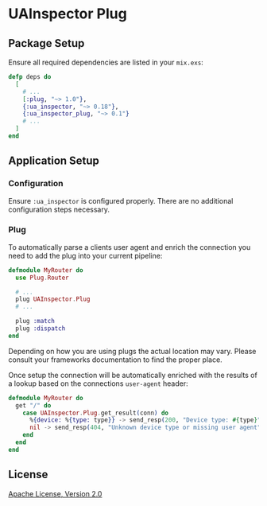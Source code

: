 # UAInspector Plug

## Package Setup

Ensure all required dependencies are listed in your `mix.exs`:

```elixir
defp deps do
  [
    # ...
    [:plug, "~> 1.0"},
    {:ua_inspector, "~> 0.18"},
    {:ua_inspector_plug, "~> 0.1"}
    # ...
  ]
end
```

## Application Setup

### Configuration

Ensure `:ua_inspector` is configured properly. There are no additional
configuration steps necessary.

### Plug

To automatically parse a clients user agent and enrich the connection you need
to add the plug into your current pipeline:

```elixir
defmodule MyRouter do
  use Plug.Router

  # ...
  plug UAInspector.Plug
  # ...

  plug :match
  plug :dispatch
end
```

Depending on how you are using plugs the actual location may vary. Please
consult your frameworks documentation to find the proper place.

Once setup the connection will be automatically enriched with the results of
a lookup based on the connections `user-agent` header:

```elixir
defmodule MyRouter do
  get "/" do
    case UAInspector.Plug.get_result(conn) do
      %{device: %{type: type}} -> send_resp(200, "Device type: #{type}")
      nil -> send_resp(404, "Unknown device type or missing user agent")
    end
  end
end
```

## License

[Apache License, Version 2.0](http://www.apache.org/licenses/LICENSE-2.0)
